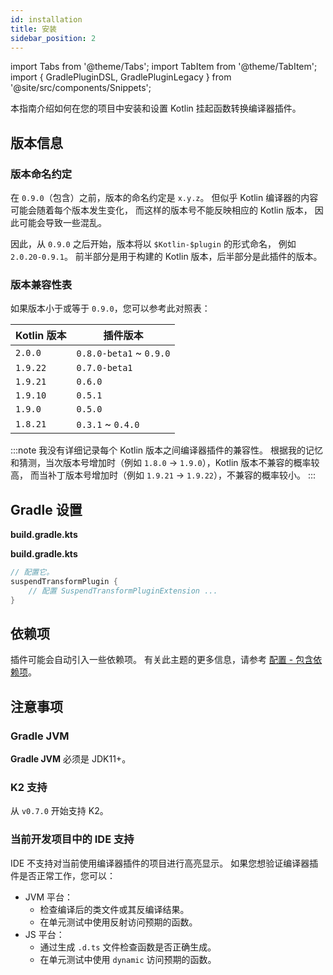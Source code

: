 ```yaml
---
id: installation
title: 安装
sidebar_position: 2
---
```


import Tabs from '@theme/Tabs';
import TabItem from '@theme/TabItem';
import { GradlePluginDSL, GradlePluginLegacy } from '@site/src/components/Snippets';

本指南介绍如何在您的项目中安装和设置 Kotlin 挂起函数转换编译器插件。

## 版本信息

### 版本命名约定

在 `0.9.0`（包含）之前，版本的命名约定是 `x.y.z`。
但似乎 Kotlin 编译器的内容可能会随着每个版本发生变化，
而这样的版本号不能反映相应的 Kotlin 版本，
因此可能会导致一些混乱。

因此，从 `0.9.0` 之后开始，版本将以 `$Kotlin-$plugin` 的形式命名，
例如 `2.0.20-0.9.1`。
前半部分是用于构建的 Kotlin 版本，后半部分是此插件的版本。

### 版本兼容性表

如果版本小于或等于 `0.9.0`，您可以参考此对照表：

| Kotlin 版本    | 插件版本                    |
|----------------|-------------------------|
| `2.0.0`        | `0.8.0-beta1` ~ `0.9.0` |
| `1.9.22`       | `0.7.0-beta1`           |
| `1.9.21`       | `0.6.0`                 |
| `1.9.10`       | `0.5.1`                 |
| `1.9.0`        | `0.5.0`                 |
| `1.8.21`       | `0.3.1` ~ `0.4.0`       |

:::note
我没有详细记录每个 Kotlin 版本之间编译器插件的兼容性。
根据我的记忆和猜测，当次版本号增加时（例如 `1.8.0` -> `1.9.0`），Kotlin 版本不兼容的概率较高，
而当补丁版本号增加时（例如 `1.9.21` -> `1.9.22`），不兼容的概率较小。
:::


## Gradle 设置

<Tabs>
  <TabItem value="plugin-dsl" label="Plugins DSL">

**build.gradle.kts**

<GradlePluginDSL></GradlePluginDSL>

  </TabItem>
  <TabItem value="legacy-plugin-application" label="传统插件应用">

**build.gradle.kts**

<GradlePluginLegacy></GradlePluginLegacy>

  </TabItem>
</Tabs>

```kotlin
// 配置它。
suspendTransformPlugin {
    // 配置 SuspendTransformPluginExtension ...
}
```

## 依赖项

插件可能会自动引入一些依赖项。
有关此主题的更多信息，请参考 [配置 - 包含依赖项](./configuration/configuration.md#包含依赖项)。

## 注意事项
### Gradle JVM

**Gradle JVM** 必须是 JDK11+。

### K2 支持

从 `v0.7.0` 开始支持 K2。

### 当前开发项目中的 IDE 支持

IDE 不支持对当前使用编译器插件的项目进行高亮显示。
如果您想验证编译器插件是否正常工作，您可以：
  
- JVM 平台：
  - 检查编译后的类文件或其反编译结果。
  - 在单元测试中使用反射访问预期的函数。
- JS 平台：
  - 通过生成 `.d.ts` 文件检查函数是否正确生成。
  - 在单元测试中使用 `dynamic` 访问预期的函数。

